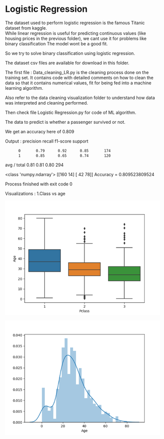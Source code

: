 <h1>Logistic Regression </h2>

The dataset used to perform logistic regression is the famous Titanic dataset from kaggle.<br>
While linear regression is useful for predicting continuous values (like housing prices in the previous folder), we cant use it for problems like binary classification 
The model wont be a good fit. 

So we try to solve binary classification using logistic regression. 

The dataset csv files are available for download in this folder. 

The first file : Data_cleaning_LR.py is the cleaning process done on the training set. It contains code with detailed comments on how to clean the data so that it contains numerical values, fit for being fed into a machine learning algorithm.

Also refer to the data cleaning visualization folder to understand how data was interpreted and cleaning performed.

Then check file Logistic Regression.py for code of ML algorithm. 

The data to predict is whether a passenger survived or not. 

We get an accuracy here of 0.809 

Output :
             precision    recall  f1-score   support

          0       0.79      0.92      0.85       174
          1       0.85      0.65      0.74       120

avg / total       0.81      0.81      0.80       294

<class 'numpy.ndarray'>
[[160  14]
 [ 42  78]]
Accuracy = 0.809523809524

Process finished with exit code 0



Visualizations : 
1.Class vs age

![alt text](https://github.com/svishrut93/Data-Science--Python/blob/master/Logistic/Data%20cleaning%20visualization/class%20vs%20age.png)


![alt text](https://github.com/svishrut93/Data-Science--Python/blob/master/Logistic/Data%20cleaning%20visualization/Age_of_people_on_titanic.png)






